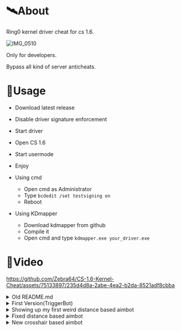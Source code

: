 # 🛰About
Ring0 kernel driver cheat for cs 1.6.

![IMG_0510](https://github.com/Zebra64/CS-1.6-Kernel-Cheat/assets/75133897/328acee4-72b4-4251-8a9b-a96691b0618e)


Only for developers.

Bypass all kind of server anticheats.

# 🌌Usage
+ Download latest release
+ Disable driver signature enforcement
+ Start driver
+ Open CS 1.6
+ Start usermode
+ Enjoy

+ Using cmd
  + Open cmd as Administrator
  + Type <code>bcdedit /set      testsigning on</code>
  + Reboot
+ Using KDmapper
  + Download kdmapper from github
  + Compile it
  + Open cmd and type <code>kdmapper.exe your_driver.exe</code>

# 🌸Video
https://github.com/Zebra64/CS-1.6-Kernel-Cheat/assets/75133897/235d4d8a-2abe-4ea2-b2da-8521adf8cbba

  



</p>
</details>
<details>
           <summary>Old README.md</summary>
           <p>
                      For now, only triggerbot // UPD: TriggerBot removed, but added a better aimbot 

Bypass all kind of server anticheats. // UPD: For last release i dont make try detect or not on various AC, all time in development so idk

To turn on the aimbot, hold alt. Run always as administrator.

// workflow: Now im working on pov and smooth aimbot, then i was try to change from writing viewAngles to emulate mouse movement, bc by writing angles i dont know why but sometimes game is just crashing. Then i was make try to develop my own driver and include all code aimbot in the driver. I think it can maybe bypass gameguard? Also entityList is trash in cs 1.6, in other games entity list have static space between entitys, but not in cs 1.6. One entity can have dormant value, but other entity can dont have this value or in other location (example entity1 + 0x18C = dormant value, entity2 + 0x18C = different 0 value)

Not tested for GameGuard (Fastcup AC).

As driver i use leaked ProcessHacker driver exploitable for read and write memory.
As i know GameGuard checking in real time full drivers list in system, and ph driver is now mostly blacklisted in all AC, so i think play with this on GG AC will cause immediately ban.
           </p>
</details>


<details>
           <summary>First Version(TriggerBot)</summary>
           <p>https://github.com/Zebra64/CS-1.6-Kernel-Cheat/assets/75133897/8fba1847-14db-420d-ae2b-43675722f497</p>
</details>

<details>
           <summary>Showing up my first weird distance based aimbot</summary>
           <p>https://github.com/Zebra64/CS-1.6-Kernel-Cheat/assets/75133897/7eccfa36-6398-441f-b141-298132b34a26</p>
</details>

<details>
           <summary>Fixed distance based aimbot</summary>
           <p>https://github.com/Zebra64/CS-1.6-Kernel-Cheat/assets/75133897/ec7035b1-e6e2-4447-a3e7-38d0de194e84</p>
</details>

<details>
           <summary>New crosshair based aimbot</summary>
           <p>https://github.com/Zebra64/CS-1.6-Kernel-Cheat/assets/75133897/4e40ad84-e7f6-4b56-83a1-173d73269c2a</p>
</details>

